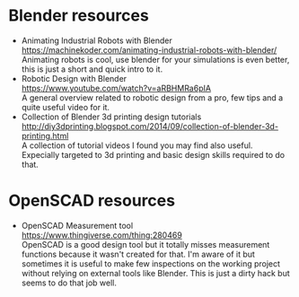 # Blender resources
- Animating Industrial Robots with Blender  
    https://machinekoder.com/animating-industrial-robots-with-blender/  
    Animating robots is cool, use blender for your simulations is even better,
    this is just a short and quick intro to it.
- Robotic Design with Blender  
    https://www.youtube.com/watch?v=aRBHMRa6pIA  
    A general overview related to robotic design from a pro, few tips and
    a quite useful video for it.
- Collection of Blender 3d printing design tutorials  
    http://diy3dprinting.blogspot.com/2014/09/collection-of-blender-3d-printing.html  
    A collection of tutorial videos I found you may find also useful.
    Expecially targeted to 3d printing and basic design skills required to do that.


# OpenSCAD resources
- OpenSCAD Measurement tool  
    https://www.thingiverse.com/thing:280469  
    OpenSCAD is a good design tool but it totally misses measurement functions because
    it wasn't created for that. I'm aware of it but sometimes it is useful to make few
    inspections on the working project without relying on external tools like Blender.
    This is just a dirty hack but seems to do that job well.
